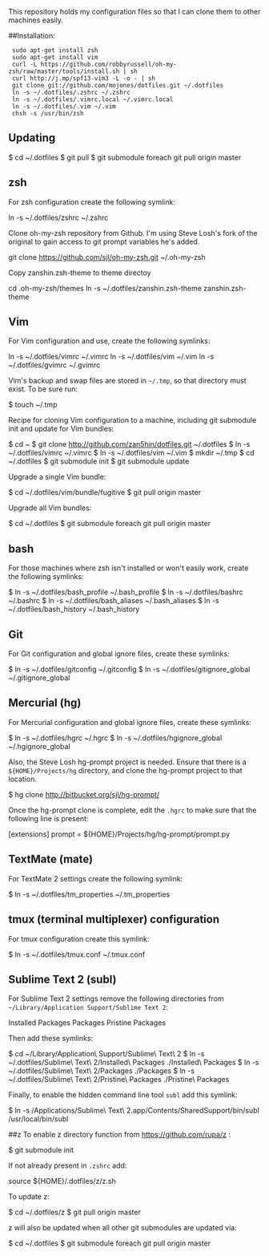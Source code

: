 This repository holds my configuration files so that I can clone them to other machines
easily.

##Installation:

     sudo apt-get install zsh
     sudo apt-get install vim
     curl -L https://github.com/robbyrussell/oh-my-zsh/raw/master/tools/install.sh | sh
     curl http://j.mp/spf13-vim3 -L -o - | sh
     git clone git://github.com/mojones/dotfiles.git ~/.dotfiles
     ln -s ~/.dotfiles/.zshrc ~/.zshrc
     ln -s ~/.dotfiles/.vimrc.local ~/.vimrc.local
     ln -s ~/.dotfiles/.vim ~/.vim
     chsh -s /usr/bin/zsh 
     
## Updating


$ cd ~/.dotfiles
$ git pull
$ git submodule foreach git pull origin master

## zsh
For zsh configuration create the following symlink:

ln -s ~/.dotfiles/zshrc ~/.zshrc

Clone oh-my-zsh repository from Github. I'm using Steve Losh's fork of the original to gain access to 
git prompt variables he's added.

git clone https://github.com/sjl/oh-my-zsh.git ~/.oh-my-zsh

Copy zanshin.zsh-theme to theme directoy

cd .oh-my-zsh/themes
ln -s ~/.dotfiles/zanshin.zsh-theme zanshin.zsh-theme

## Vim
For Vim configuration and use, create the following symlinks:

ln -s ~/.dotfiles/vimrc ~/.vimrc
ln -s ~/.dotfiles/vim ~/.vim
ln -s ~/.dotfiles/gvimrc ~/.gvimrc

Vim's backup and swap files are stored in `~/.tmp`, so that directory must exist. To be sure run:

$ touch ~/.tmp

Recipe for cloning Vim configuration to a machine, including git submodule init and update for
Vim bundles:

$ cd ~
$ git clone http://github.com/zan5hin/dotfiles.git ~/.dotfiles
$ ln -s ~/.dotfiles/vimrc ~/.vimrc
$ ln -s ~/.dotfiles/vim ~/.vim
$ mkdir ~/.tmp
$ cd ~/.dotfiles
$ git submodule init
$ git submodule update

Upgrade a single Vim bundle:

$ cd ~/.dotfiles/vim/bundle/fugitive
$ git pull origin master

Upgrade all Vim bundles:

$ cd ~/.dotfiles
$ git submodule foreach git pull origin master

## bash
For those machines where zsh isn't installed or won't easily work, create the
following symlinks:

$ ln -s ~/.dotfiles/bash_profile ~/.bash_profile
$ ln -s ~/.dotfiles/bashrc ~/.bashrc
$ ln -s ~/.dotfiles/bash_aliases ~/.bash_aliases
$ ln -s ~/.dotfiles/bash_history ~/.bash_history

## Git
For Git configuration and global ignore files, create these symlinks:

$ ln -s ~/.dotfiles/gitconfig ~/.gitconfig
$ ln -s ~/.dotfiles/gitignore_global ~/.gitignore_global

## Mercurial (hg)
For Mercurial configuration and global ignore files, create these symlinks:

$ ln -s ~/.dotfiles/hgrc ~/.hgrc
$ ln -s ~/.dotfiles/hgignore_global ~/.hgignore_global

Also, the Steve Losh hg-prompt project is needed. Ensure that there is a `${HOME}/Projects/hg` directory, and clone the hg-prompt project to that location.

$ hg clone http://bitbucket.org/sjl/hg-prompt/

Once the hg-prompt clone is complete, edit the `.hgrc` to make sure that the following line is present:

[extensions]
prompt = ${HOME}/Projects/hg/hg-prompt/prompt.py

## TextMate (mate)
For TextMate 2 settings create the following symlink:

$ ln -s ~/.dotflles/tm_properties ~/.tm_properties

## tmux (terminal multiplexer) configuration
For tmux configuration create this symlink:

$ ln -s ~/.dotfiles/tmux.conf ~/.tmux.conf

## Sublime Text 2 (subl)
For Sublime Text 2 settings remove the following directories from 
`~/Library/Application Support/Sublime Text 2`:

Installed Packages
Packages
Pristine Packages

Then add these symlinks:

$ cd ~/Library/Application\ Support/Sublime\ Text\ 2
$ ln -s ~/.dotfiles/Sublime\ Text\ 2/Installed\ Packages ./Installed\ Packages
$ ln -s ~/.dotfiles/Sublime\ Text\ 2/Packages ./Packages
$ ln -s ~/.dotfiles/Sublime\ Text\ 2/Pristine\ Packages ./Pristine\ Packages

Finally, to enable the hidden command line tool `subl` add this symlink:

$ ln -s /Applications/Sublime\ Text\ 2.app/Contents/SharedSupport/bin/subl /usr/local/bin/subl

##z
To enable z directory function from https://github.com/rupa/z :

$ git submodule init

If not already present in `.zshrc` add:

source ${HOME}/.dotfiles/z/z.sh

To update z:

$ cd ~/.dotfiles/z
$ git pull origin master

z will also be updated when all other git submodules are updated via:

$ cd ~/.dotfiles
$ git submodule foreach git pull origin master

